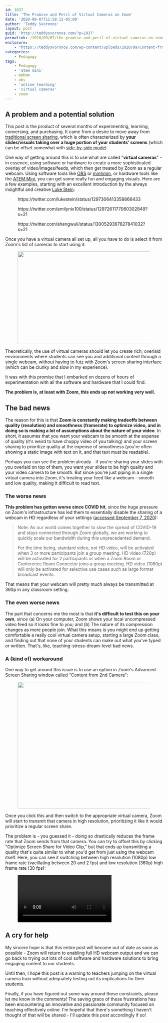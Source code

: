 ```yaml
---
id: 1037
title: 'The Promise and Peril of Virtual Cameras on Zoom'
date: '2020-09-07T11:58:12-05:00'
author: 'Teddy Svoronos'
layout: post
guid: 'http://teddysvoronos.com/?p=1037'
permalink: /2020/09/07/the-promise-and-peril-of-virtual-cameras-on-zoom/
enclosure:
    - "https://teddysvoronos.com/wp-content/uploads/2020/09/Content-from-Second-Camera.mov\n24047365\nvideo/quicktime\n"
categories:
    - Pedagogy
tags:
    - Pedagogy
    - 'atem mini'
    - mmhmm
    - obs
    - 'online teaching'
    - 'virtual cameras'
    - zoom
---
```


<!-- wp:jetpack/markdown {"source":"## A problem and a potential solution\n\nThis post is the product of several months of experimenting, learning, conversing, and purchasing. It came from a desire to move away from [traditional screen sharing](https://twitter.com/tedsvo/status/1286299229116301314?s=21), which is often characterized by **your slides/visuals taking over a huge portion of your students' screens** (which can be offset somewhat with [side-by-side mode](https://support.zoom.us/hc/en-us/articles/115004802843-Side-by-side-Mode-for-screen-sharing)).\n\nOne way of getting around this is to use what are called \u0022**virtual cameras**\u0022 - in essence, using software or hardware to create a more sophisticated overlay of video/images/feeds, which then get treated by Zoom as a regular webcam. Using software tools like [OBS](https://obsproject.com) or [mmhmm](https://www.mmhmm.app), or hardware tools like the [ATEM Mini](https://www.blackmagicdesign.com/products/atemmini), you can get some really fun and engaging visuals. Here are a few examples, starting with an excellent introduction by the always insightful and creative [Luke Stein](https://twitter.com/lukestein/status/1297306413358866433):\n"} -->
<div class="wp-block-jetpack-markdown"><h2>A problem and a potential solution</h2>
<p>This post is the product of several months of experimenting, learning, conversing, and purchasing. It came from a desire to move away from <a href="https://twitter.com/tedsvo/status/1286299229116301314?s=21">traditional screen sharing</a>, which is often characterized by <strong>your slides/visuals taking over a huge portion of your students' screens</strong> (which can be offset somewhat with <a href="https://support.zoom.us/hc/en-us/articles/115004802843-Side-by-side-Mode-for-screen-sharing">side-by-side mode</a>).</p>
<p>One way of getting around this is to use what are called &quot;<strong>virtual cameras</strong>&quot; - in essence, using software or hardware to create a more sophisticated overlay of video/images/feeds, which then get treated by Zoom as a regular webcam. Using software tools like <a href="https://obsproject.com">OBS</a> or <a href="https://www.mmhmm.app">mmhmm</a>, or hardware tools like the <a href="https://www.blackmagicdesign.com/products/atemmini">ATEM Mini</a>, you can get some really fun and engaging visuals. Here are a few examples, starting with an excellent introduction by the always insightful and creative <a href="https://twitter.com/lukestein/status/1297306413358866433">Luke Stein</a>:</p>
</div>
<!-- /wp:jetpack/markdown -->

<!-- wp:group -->
<div class="wp-block-group"><div class="wp-block-group__inner-container"><!-- wp:core-embed/twitter {"url":"https://twitter.com/lukestein/status/1297306413358866433","type":"rich","providerNameSlug":"twitter","className":""} -->
<figure class="wp-block-embed-twitter wp-block-embed is-type-rich is-provider-twitter"><div class="wp-block-embed__wrapper">
https://twitter.com/lukestein/status/1297306413358866433
</div></figure>
<!-- /wp:core-embed/twitter -->

<!-- wp:core-embed/twitter {"url":"https://twitter.com/emilynix100/status/1297261177060302849?s=21","type":"rich","providerNameSlug":"twitter","className":""} -->
<figure class="wp-block-embed-twitter wp-block-embed is-type-rich is-provider-twitter"><div class="wp-block-embed__wrapper">
https://twitter.com/emilynix100/status/1297261177060302849?s=21
</div></figure>
<!-- /wp:core-embed/twitter -->

<!-- wp:core-embed/twitter {"url":"https://twitter.com/shengwuli/status/1300529367827841032?s=21","type":"rich","providerNameSlug":"twitter","className":""} -->
<figure class="wp-block-embed-twitter wp-block-embed is-type-rich is-provider-twitter"><div class="wp-block-embed__wrapper">
https://twitter.com/shengwuli/status/1300529367827841032?s=21
</div></figure>
<!-- /wp:core-embed/twitter --></div></div>
<!-- /wp:group -->

<!-- wp:group -->
<div class="wp-block-group"><div class="wp-block-group__inner-container"><!-- wp:group -->
<div class="wp-block-group"><div class="wp-block-group__inner-container"><!-- wp:group -->
<div class="wp-block-group"><div class="wp-block-group__inner-container"></div></div>
<!-- /wp:group --></div></div>
<!-- /wp:group --></div></div>
<!-- /wp:group -->

<!-- wp:group -->
<div class="wp-block-group"><div class="wp-block-group__inner-container"><!-- wp:jetpack/markdown {"source":"Once you have a virtual camera all set up, all you have to do is select it from Zoom's list of cameras to start using it:"} -->
<div class="wp-block-jetpack-markdown"><p>Once you have a virtual camera all set up, all you have to do is select it from Zoom's list of cameras to start using it:</p>
</div>
<!-- /wp:jetpack/markdown -->

<!-- wp:image {"id":1039,"width":575,"height":295,"sizeSlug":"large"} -->
<figure class="wp-block-image size-large is-resized"><img src="https://teddysvoronos.com/wp-content/uploads/2020/09/B708FC03-28A6-4592-9A73-DEA73849DF44-1024x526.png" alt="" class="wp-image-1039" width="575" height="295"/></figure>
<!-- /wp:image -->

<!-- wp:jetpack/markdown {"source":"Theoretically, the use of virtual cameras should let you create rich, overlaid environments where students can see you and additional content through a single webcam, without having to futz with Zoom's screen sharing interface (which can be clunky and slow in my experience).\n\nIt was with this promise that I embarked on dozens of hours of experimentation with all the software and hardware that I could find.\n\n**The problem is, at least with Zoom, this ends up not working very well.**"} -->
<div class="wp-block-jetpack-markdown"><p>Theoretically, the use of virtual cameras should let you create rich, overlaid environments where students can see you and additional content through a single webcam, without having to futz with Zoom's screen sharing interface (which can be clunky and slow in my experience).</p>
<p>It was with this promise that I embarked on dozens of hours of experimentation with all the software and hardware that I could find.</p>
<p><strong>The problem is, at least with Zoom, this ends up not working very well.</strong></p>
</div>
<!-- /wp:jetpack/markdown --></div></div>
<!-- /wp:group -->

<!-- wp:jetpack/markdown {"source":"## The bad news\n\n\n\nThe reason for this is that **Zoom is constantly making tradeoffs between quality (resolution) and smoothness (framerate) to optimize video, and in doing so is making a lot of assumptions about the nature of your video**. In short, it assumes that you want your webcam to be smooth at the expense of quality (it's weird to have choppy video of you talking) and your screen sharing to prioritize quality at the expense of smoothness (you're often showing a static image with text on it, and that text must be readable). \n\nPerhaps you can see the problem already - if you're sharing your slides with you overlaid on top of them, you want your slides to be high quality and your video camera to be smooth. But since you're just piping in a single virtual camera into Zoom, it's treating your feed like a webcam - smooth and low quality, making it difficult to read text.\n\n### The worse news\n\n**This problem has gotten worse since COVID hit**, since the huge pressure on Zoom's infrastructure has led them to essentially disable the sharing of a webcam in HD regardless of your settings ([accessed September 7, 2020](https://support.zoom.us/hc/en-us/articles/207347086-Group-HD)):\n\n\u003e Note: As our world comes together to slow the spread of COVID-19 and stays connected through Zoom globally, we are working to quickly scale our bandwidth during this unprecedented demand.\n\u003e \n\u003e For the time being, standard video, not HD video, will be activated when 3 or more participants join a group meeting. HD video (720p) will be activated for 2 participants or when a Zoom Room or Conference Room Connector joins a group meeting. HD video (1080p) will only be activated for selective use cases such as large format broadcast events. \n\nThat means that your webcam will pretty much always be transmitted at 360p in any classroom setting.\n\n### The even worse news\n\nThe part that concerns me the most is that **it's difficult to test this on your own**, since (a) On your computer, Zoom shows your local uncompressed video feed so it looks fine to you; and (b) The nature of its compression changes as more people join. What this means is you might end up getting comfortable a really cool virtual camera setup, starting a large Zoom class, and finding out that none of your students can make out what you've typed or written. That's, like, teaching-stress-dream-level bad news.\n\n### A (kind of) workaround\n\nOne way to get around this issue is to use an option in Zoom's Advanced Screen Sharing window called \u0022Content from 2nd Camera\u0022:"} -->
<div class="wp-block-jetpack-markdown"><h2>The bad news</h2>
<p>The reason for this is that <strong>Zoom is constantly making tradeoffs between quality (resolution) and smoothness (framerate) to optimize video, and in doing so is making a lot of assumptions about the nature of your video</strong>. In short, it assumes that you want your webcam to be smooth at the expense of quality (it's weird to have choppy video of you talking) and your screen sharing to prioritize quality at the expense of smoothness (you're often showing a static image with text on it, and that text must be readable).</p>
<p>Perhaps you can see the problem already - if you're sharing your slides with you overlaid on top of them, you want your slides to be high quality and your video camera to be smooth. But since you're just piping in a single virtual camera into Zoom, it's treating your feed like a webcam - smooth and low quality, making it difficult to read text.</p>
<h3>The worse news</h3>
<p><strong>This problem has gotten worse since COVID hit</strong>, since the huge pressure on Zoom's infrastructure has led them to essentially disable the sharing of a webcam in HD regardless of your settings (<a href="https://support.zoom.us/hc/en-us/articles/207347086-Group-HD">accessed September 7, 2020</a>):</p>
<blockquote>
<p>Note: As our world comes together to slow the spread of COVID-19 and stays connected through Zoom globally, we are working to quickly scale our bandwidth during this unprecedented demand.</p>
<p>For the time being, standard video, not HD video, will be activated when 3 or more participants join a group meeting. HD video (720p) will be activated for 2 participants or when a Zoom Room or Conference Room Connector joins a group meeting. HD video (1080p) will only be activated for selective use cases such as large format broadcast events.</p>
</blockquote>
<p>That means that your webcam will pretty much always be transmitted at 360p in any classroom setting.</p>
<h3>The even worse news</h3>
<p>The part that concerns me the most is that <strong>it's difficult to test this on your own</strong>, since (a) On your computer, Zoom shows your local uncompressed video feed so it looks fine to you; and (b) The nature of its compression changes as more people join. What this means is you might end up getting comfortable a really cool virtual camera setup, starting a large Zoom class, and finding out that none of your students can make out what you've typed or written. That's, like, teaching-stress-dream-level bad news.</p>
<h3>A (kind of) workaround</h3>
<p>One way to get around this issue is to use an option in Zoom's Advanced Screen Sharing window called &quot;Content from 2nd Camera&quot;:</p>
</div>
<!-- /wp:jetpack/markdown -->

<!-- wp:image {"align":"center","id":1040,"width":600,"height":403,"sizeSlug":"large"} -->
<div class="wp-block-image"><figure class="aligncenter size-large is-resized"><img src="https://teddysvoronos.com/wp-content/uploads/2020/09/39148DDB-87A2-438A-8A33-9C9676C5881B-1024x686.png" alt="" class="wp-image-1040" width="600" height="403"/></figure></div>
<!-- /wp:image -->

<!-- wp:jetpack/markdown {"source":"Once you click this and then switch to the appropriate virtual camera, Zoom will start to transmit that camera in high resolution, prioritizing it like it would prioritize a regular screen share.\n\nThe problem is - you guessed it - doing so drastically reduces the frame rate that Zoom sends from that camera. You can try to offset this by clicking \u0022Optimize Screen Share for Video Clip,\u0022 but that ends up transmitting a quality that's quite similar to what you'd get from just using the webcam itself. Here, you can see it switching between high resolution (1080p) low frame rate (vacillating between 20 and 2 fps) and low resolution (360p) high frame rate (30 fps):"} -->
<div class="wp-block-jetpack-markdown"><p>Once you click this and then switch to the appropriate virtual camera, Zoom will start to transmit that camera in high resolution, prioritizing it like it would prioritize a regular screen share.</p>
<p>The problem is - you guessed it - doing so drastically reduces the frame rate that Zoom sends from that camera. You can try to offset this by clicking &quot;Optimize Screen Share for Video Clip,&quot; but that ends up transmitting a quality that's quite similar to what you'd get from just using the webcam itself. Here, you can see it switching between high resolution (1080p) low frame rate (vacillating between 20 and 2 fps) and low resolution (360p) high frame rate (30 fps):</p>
</div>
<!-- /wp:jetpack/markdown -->

<!-- wp:video {"id":1041} -->
<figure class="wp-block-video"><video controls src="https://teddysvoronos.com/wp-content/uploads/2020/09/Content-from-Second-Camera.mov"></video></figure>
<!-- /wp:video -->

<!-- wp:jetpack/markdown {"source":"## A cry for help\n\nMy sincere hope is that this entire post will become out of date as soon as possible - Zoom will return to enabling full HD webcam output and we can go back to trying out lots of cool software and hardware solutions to bring engaging content to our students.\n\nUntil then, I hope this post is a warning to teachers jumping on the virtual camera train without adequately testing out its implications for their students.\n\nFinally, if you have figured out some way around these constraints, please let me know in the comments! The saving grace of these frustrations has been encountering an innovative and passionate community focused on teaching effectively online. I'm hopeful that there's something I haven't thought of that will be shared - I'll update this post accordingly if so!"} -->
<div class="wp-block-jetpack-markdown"><h2>A cry for help</h2>
<p>My sincere hope is that this entire post will become out of date as soon as possible - Zoom will return to enabling full HD webcam output and we can go back to trying out lots of cool software and hardware solutions to bring engaging content to our students.</p>
<p>Until then, I hope this post is a warning to teachers jumping on the virtual camera train without adequately testing out its implications for their students.</p>
<p>Finally, if you have figured out some way around these constraints, please let me know in the comments! The saving grace of these frustrations has been encountering an innovative and passionate community focused on teaching effectively online. I'm hopeful that there's something I haven't thought of that will be shared - I'll update this post accordingly if so!</p>
</div>
<!-- /wp:jetpack/markdown -->